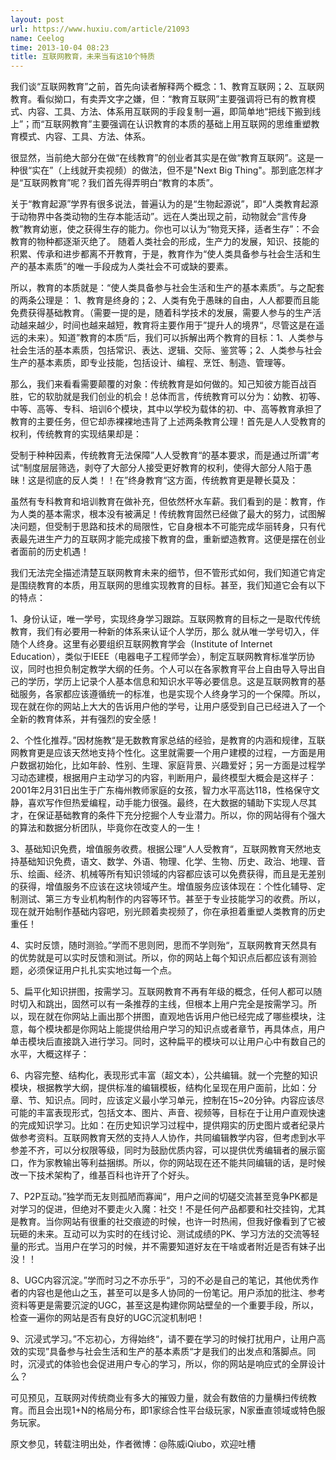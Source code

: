 ```yaml
---
layout: post
url: https://www.huxiu.com/article/21093
name: Ceelog
time: 2013-10-04 08:23
title: 互联网教育，未来当有这10个特质
---
```

我们谈“互联网教育”之前，首先向读者解释两个概念：1、教育互联网；2、互联网教育。看似拗口，有卖弄文字之嫌，但：“教育互联网”主要强调将已有的教育模式、内容、工具、方法、体系用互联网的手段复制一遍，即简单地“把线下搬到线上”；而“互联网教育”主要强调在认识教育的本质的基础上用互联网的思维重塑教育模式、内容、工具、方法、体系。

很显然，当前绝大部分在做“在线教育”的创业者其实是在做“教育互联网”。这是一种很“实在”（上线就开卖视频）的做法，但不是"Next Big Thing"。那到底怎样才是“互联网教育”呢？我们首先得弄明白“教育的本质”。

关于“教育起源”学界有很多说法，普遍认为的是“生物起源说”，即“人类教育起源于动物界中各类动物的生存本能活动”。远在人类出现之前，动物就会“言传身教”教育幼崽，使之获得生存的能力。你也可以认为“物竞天择，适者生存”：不会教育的物种都逐渐灭绝了。 随着人类社会的形成，生产力的发展，知识、技能的积累、传承和进步都离不开教育，于是，教育作为“使人类具备参与社会生活和生产的基本素质”的唯一手段成为人类社会不可或缺的要素。

所以，教育的本质就是：“使人类具备参与社会生活和生产的基本素质”。与之配套的两条公理是： 1、教育是终身的；2、人类有免于愚昧的自由，人人都要而且能免费获得基础教育。（需要一提的是，随着科学技术的发展，需要人参与的生产活动越来越少，时间也越来越短，教育将主要作用于”提升人的境界“，尽管这是在遥远的未来）。知道”教育的本质“后，我们可以拆解出两个教育的目标：1、人类参与社会生活的基本素质，包括常识、表达、逻辑、交际、鉴赏等；2、人类参与社会生产的基本素质，即专业技能，包括设计、编程、烹饪、制造、管理等。

那么，我们来看看需要颠覆的对象：传统教育是如何做的。知己知彼方能百战百胜，它的软肋就是我们创业的机会！总体而言，传统教育可以分为：幼教、初等、中等、高等、专科、培训6个模块，其中以学校为载体的初、中、高等教育承担了教育的主要任务，但它却赤裸裸地违背了上述两条教育公理！首先是人人受教育的权利，传统教育的实现结果却是：

受制于种种因素，传统教育无法保障”人人受教育“的基本要求，而是通过所谓”考试“制度层层筛选，剥夺了大部分人接受更好教育的权利，使得大部分人陷于愚昧！这是彻底的反人类！！在”终身教育“这方面，传统教育更是鞭长莫及：

虽然有专科教育和培训教育在做补充，但依然杯水车薪。我们看到的是：教育，作为人类的基本需求，根本没有被满足！传统教育固然已经做了最大的努力，试图解决问题，但受制于思路和技术的局限性，它自身根本不可能完成华丽转身，只有代表最先进生产力的互联网才能完成接下教育的盘，重新塑造教育。这便是摆在创业者面前的历史机遇！

我们无法完全描述清楚互联网教育未来的细节，但不管形式如何，我们知道它肯定是围绕教育的本质，用互联网的思维实现教育的目标。甚至，我们知道它会有以下的特点：

1、身份认证，唯一学号，实现终身学习跟踪。互联网教育的目标之一是取代传统教育，我们有必要用一种新的体系来认证个人学历，那么 就从唯一学号切入，伴随个人终身。这里有必要组织互联网教育学会（Institute of Internet Education），类似于IEEE（电器电子工程师学会），制定互联网教育标准学历协议，同时也担负制定教学大纲的任务。个人可以在各家教育平台上自由导入导出自己的学历，学历上记录个人基本信息和知识水平等必要信息。这是互联网教育的基础服务，各家都应该遵循统一的标准，也是实现个人终身学习的一个保障。所以，现在就在你的网站上大大的告诉用户他的学号，让用户感受到自己已经进入了一个全新的教育体系，并有强烈的安全感！

2、个性化推荐。”因材施教“是无数教育家总结的经验，是教育的内涵和规律，互联网教育更是应该天然地支持个性化。这里就需要一个用户建模的过程，一方面是用户数据初始化，比如年龄、性别、生理、家庭背景、兴趣爱好；另一方面是过程学习动态建模，根据用户主动学习的内容，判断用户，最终模型大概会是这样子：2001年2月31日出生于广东梅州教师家庭的女孩，智力水平高达118，性格保守文静，喜欢写作但热爱编程，动手能力很强。最终，在大数据的辅助下实现人尽其才，在保证基础教育的条件下充分挖掘个人专业潜力。所以，你的网站得有个强大的算法和数据分析团队，毕竟你在改变人的一生！

3、基础知识免费，增值服务收费。根据公理”人人受教育“，互联网教育天然地支持基础知识免费，语文、数学、外语、物理、化学、生物、历史、政治、地理、音乐、绘画、经济、机械等所有知识领域的内容都应该可以免费获得，而且是无差别的获得，增值服务不应该在这块领域产生。增值服务应该体现在：个性化辅导、定制测试、第三方专业机构制作的内容等环节。甚至于专业技能学习的收费。所以，现在就开始制作基础内容吧，别光顾着卖视频了，你在承担着重塑人类教育的历史重任！

4、实时反馈，随时测验。”学而不思则罔，思而不学则殆“，互联网教育天然具有的优势就是可以实时反馈和测试。所以，你的网站上每个知识点后都应该有测验题，必须保证用户扎扎实实地过每一个点。

5、扁平化知识拼图，按需学习。互联网教育不再有年级的概念，任何人都可以随时切入和跳出，固然可以有一条推荐的主线，但根本上用户完全是按需学习。所以，现在就在你网站上画出那个拼图，直观地告诉用户他已经完成了哪些模块，注意，每个模块都是你网站上能提供给用户学习的知识点或者章节，再具体点，用户单击模块后直接跳入进行学习。同时，这种扁平的模块可以让用户心中有数自己的水平，大概这样子：

6、内容完整、结构化，表现形式丰富（超文本），公共编辑。就一个完整的知识模块，根据教学大纲，提供标准的编辑模板，结构化呈现在用户面前，比如：分章、节、知识点。同时，应该定义最小学习单元，控制在15~20分钟。内容应该尽可能的丰富表现形式，包括文本、图片、声音、视频等，目标在于让用户直观快速的完成知识学习。比如：在历史知识学习过程中，提供翔实的历史图片或者纪录片做参考资料。互联网教育天然的支持人人协作，共同编辑教学内容，但考虑到水平参差不齐，可以分权限等级，同时为鼓励优质内容，可以提供优秀编辑者的展示窗口，作为家教输出等利益捆绑。所以，你的网站现在还不能共同编辑的话，是时候改一下技术架构了，维基百科也许开了个好头。

7、P2P互动。”独学而无友则孤陋而寡闻“，用户之间的切磋交流甚至竞争PK都是对学习的促进，但绝对不要走火入魔：社交！不是任何产品都要和社交挂钩，尤其是教育。当你网站有很重的社交痕迹的时候，也许一时热闹，但我好像看到了它被玩砸的未来。互动可以为实时的在线讨论、测试成绩的PK、学习方法的交流等轻量的形式。当用户在学习的时候，并不需要知道好友在干啥或者附近是否有妹子出没！！

8、UGC内容沉淀。”学而时习之不亦乐乎“，习的不必是自己的笔记，其他优秀作者的内容也是他山之玉，甚至可以是多人协同的一份笔记。用户添加的批注、参考资料等更是需要沉淀的UGC，甚至这是构建你网站壁垒的一个重要手段，所以，检查一遍你的网站是否有良好的UGC沉淀机制吧！

9、沉浸式学习。”不忘初心，方得始终“，请不要在学习的时候打扰用户，让用户高效的实现”具备参与社会生活和生产的基本素质“才是我们的出发点和落脚点。同时，沉浸式的体验也会促进用户专心的学习，所以，你的网站是响应式的全屏设计么？

可见预见，互联网对传统商业有多大的摧毁力量，就会有数倍的力量横扫传统教育。而且会出现1+N的格局分布，即1家综合性平台级玩家，N家垂直领域或特色服务玩家。

原文参见，转载注明出处，作者微博：@陈威iQiubo，欢迎吐槽


